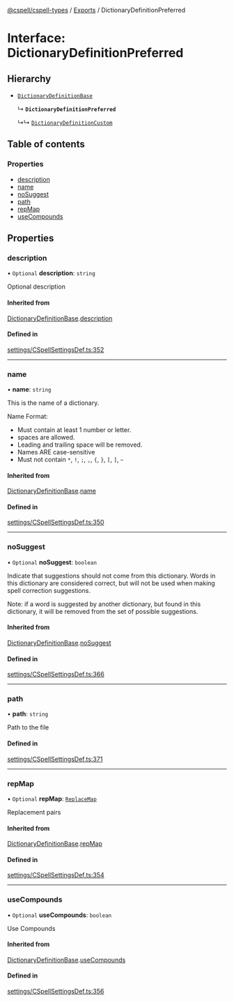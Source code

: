 [@cspell/cspell-types](../README.md) / [Exports](../modules.md) / DictionaryDefinitionPreferred

# Interface: DictionaryDefinitionPreferred

## Hierarchy

- [`DictionaryDefinitionBase`](DictionaryDefinitionBase.md)

  ↳ **`DictionaryDefinitionPreferred`**

  ↳↳ [`DictionaryDefinitionCustom`](DictionaryDefinitionCustom.md)

## Table of contents

### Properties

- [description](DictionaryDefinitionPreferred.md#description)
- [name](DictionaryDefinitionPreferred.md#name)
- [noSuggest](DictionaryDefinitionPreferred.md#nosuggest)
- [path](DictionaryDefinitionPreferred.md#path)
- [repMap](DictionaryDefinitionPreferred.md#repmap)
- [useCompounds](DictionaryDefinitionPreferred.md#usecompounds)

## Properties

### description

• `Optional` **description**: `string`

Optional description

#### Inherited from

[DictionaryDefinitionBase](DictionaryDefinitionBase.md).[description](DictionaryDefinitionBase.md#description)

#### Defined in

[settings/CSpellSettingsDef.ts:352](https://github.com/streetsidesoftware/cspell/blob/2bb6c82a/packages/cspell-types/src/settings/CSpellSettingsDef.ts#L352)

___

### name

• **name**: `string`

This is the name of a dictionary.

Name Format:
- Must contain at least 1 number or letter.
- spaces are allowed.
- Leading and trailing space will be removed.
- Names ARE case-sensitive
- Must not contain `*`, `!`, `;`, `,`, `{`, `}`, `[`, `]`, `~`

#### Inherited from

[DictionaryDefinitionBase](DictionaryDefinitionBase.md).[name](DictionaryDefinitionBase.md#name)

#### Defined in

[settings/CSpellSettingsDef.ts:350](https://github.com/streetsidesoftware/cspell/blob/2bb6c82a/packages/cspell-types/src/settings/CSpellSettingsDef.ts#L350)

___

### noSuggest

• `Optional` **noSuggest**: `boolean`

Indicate that suggestions should not come from this dictionary.
Words in this dictionary are considered correct, but will not be
used when making spell correction suggestions.

Note: if a word is suggested by another dictionary, but found in
this dictionary, it will be removed from the set of
possible suggestions.

#### Inherited from

[DictionaryDefinitionBase](DictionaryDefinitionBase.md).[noSuggest](DictionaryDefinitionBase.md#nosuggest)

#### Defined in

[settings/CSpellSettingsDef.ts:366](https://github.com/streetsidesoftware/cspell/blob/2bb6c82a/packages/cspell-types/src/settings/CSpellSettingsDef.ts#L366)

___

### path

• **path**: `string`

Path to the file

#### Defined in

[settings/CSpellSettingsDef.ts:371](https://github.com/streetsidesoftware/cspell/blob/2bb6c82a/packages/cspell-types/src/settings/CSpellSettingsDef.ts#L371)

___

### repMap

• `Optional` **repMap**: [`ReplaceMap`](../modules.md#replacemap)

Replacement pairs

#### Inherited from

[DictionaryDefinitionBase](DictionaryDefinitionBase.md).[repMap](DictionaryDefinitionBase.md#repmap)

#### Defined in

[settings/CSpellSettingsDef.ts:354](https://github.com/streetsidesoftware/cspell/blob/2bb6c82a/packages/cspell-types/src/settings/CSpellSettingsDef.ts#L354)

___

### useCompounds

• `Optional` **useCompounds**: `boolean`

Use Compounds

#### Inherited from

[DictionaryDefinitionBase](DictionaryDefinitionBase.md).[useCompounds](DictionaryDefinitionBase.md#usecompounds)

#### Defined in

[settings/CSpellSettingsDef.ts:356](https://github.com/streetsidesoftware/cspell/blob/2bb6c82a/packages/cspell-types/src/settings/CSpellSettingsDef.ts#L356)

